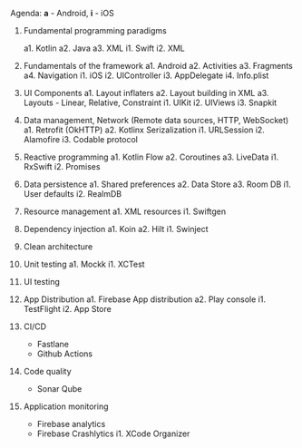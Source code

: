 Agenda: 
**a** - Android, **i** - iOS
1. Fundamental programming paradigms
   
    a1. Kotlin
    a2. Java
    a3. XML
    i1. Swift
    i2. XML
2. Fundamentals of the framework
   a1. Android
   a2. Activities
   a3. Fragments
   a4. Navigation
   i1. iOS
   i2. UIController
   i3. AppDelegate
   i4. Info.plist
3. UI Components
   a1. Layout inflaters
   a2. Layout building in XML
   a3. Layouts - Linear, Relative, Constraint
   i1. UIKit
   i2. UIViews
   i3. Snapkit
4. Data management, Network (Remote data sources, HTTP, WebSocket)
   a1. Retrofit (OkHTTP)
   a2. Kotlinx Serizalization
   i1. URLSession
   i2. Alamofire
   i3. Codable protocol
5. Reactive programming
   a1. Kotlin Flow
   a2. Coroutines
   a3. LiveData
   i1. RxSwift
   i2. Promises
6. Data persistence
   a1. Shared preferences
   a2. Data Store
   a3. Room DB
   i1. User defaults
   i2. RealmDB
7. Resource management
   a1. XML resources
   i1. Swiftgen
8. Dependency injection
   a1. Koin
   a2. Hilt
   i1. Swinject
9. Clean architecture
10. Unit testing
    a1. Mockk
    i1. XCTest
11. UI testing
12. App Distribution
    a1. Firebase App distribution
    a2. Play console
    i1. TestFlight
    i2. App Store
13. CI/CD
    * Fastlane
    * Github Actions
14. Code quality
    * Sonar Qube
15. Application monitoring
    * Firebase analytics
    * Firebase Crashlytics
    i1. XCode Organizer
